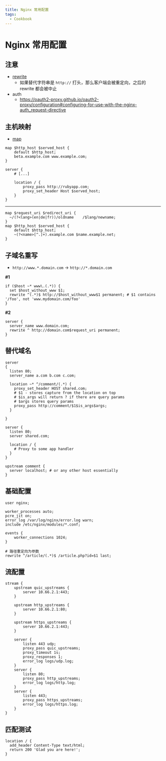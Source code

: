```yaml
---
title: Nginx 常用配置
tags:
  - Cookbook
---
```


# Nginx 常用配置

## 注意

- [rewrite](http://wiki.nginx.org/HttpRewriteModule#rewrite)
  - 如果替代字符串是 `http://` 打头，那么客户端会被重定向，之后的 rewrite 都会被中止
- auth
  - https://oauth2-proxy.github.io/oauth2-proxy/configuration#configuring-for-use-with-the-nginx-auth_request-directive

## 主机映射

- [map](http://nginx.org/en/docs/http/ngx_http_map_module.html#map)

```nginx
map $http_host $served_host {
    default $http_host;
    beta.example.com www.example.com;
}

server {
    # [...]

    location / {
        proxy_pass http://rubyapp.com;
        proxy_set_header Host $served_host;
    }
}
```

---

```nginx
map $request_uri $redirect_uri {
  ~/(?<lang>(en|de|fr))/oldname    /$lang/newname;
}
map $http_host $served_host {
    default $http_host;
    ~(?<name>[^.]+).example.com $name.example.net;
}
```

## 子域名重写

- `http://www.*.domain.com` -> `http://*.domain.com`

**#1**

```nginx
if ($host ~* www\.(.*)) {
  set $host_without_www $1;
  rewrite ^(.*)$ http://$host_without_www$1 permanent; # $1 contains '/foo', not 'www.mydomain.com/foo'
}
```

**#2**

```nginx
server {
  server_name www.domain.com;
  rewrite ^ http://domain.com$request_uri permanent;
}
```

## 替代域名

```nginx
server
{
  listen 80;
  server_name a.com b.com c.com;

  location ~* ^/comment/(.*) {
    proxy_set_header HOST shared.com;
    # $1 - stores capture from the location on top
    # $is_args will return ? if there are query params
    # $args stores query params
    proxy_pass http://comment/$1$is_args$args;
  }

}

server {
  listen 80;
  server shared.com;

  location / {
    # Proxy to some app handler
  }
}

upstream comment {
  server localhost; # or any other host essentially
}
```

## 基础配置

```nginx
user nginx;

worker_processes auto;
pcre_jit on;
error_log /var/log/nginx/error.log warn;
include /etc/nginx/modules/*.conf;

events {
    worker_connections 1024;
}

# 路径重定向为参数
rewrite ^/article/(.*)$ /article.php?id=$1 last;
```

## 流配置

```nginx
stream {
    upstream quic_upstreams {
        server 10.66.2.1:443;
    }

    upstream http_upstreams {
        server 10.66.2.1:80;
    }

    upstream https_upstreams {
        server 10.66.2.1:443;
    }

    server {
        listen 443 udp;
        proxy_pass quic_upstreams;
        proxy_timeout 1s;
        proxy_responses 1;
        error_log logs/udp.log;
    }
    server {
        listen 80;
        proxy_pass http_upstreams;
        error_log logs/http.log;
    }
    server {
        listen 443;
        proxy_pass https_upstreams;
        error_log logs/https.log;
    }
}
```

## 匹配测试

```nginx
location / {
  add_header Content-Type text/html;
  return 200 'Glad you are here!';
}
```
